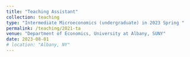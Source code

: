 ```yaml
---
title: "Teaching Assistant"
collection: teaching
type: "Intermediate Microeconomics (undergraduate) in 2023 Spring "
permalink: /teaching/2021-ta
venue: "Department of Economics, University at Albany, SUNY"
date: 2023-08-01
# location: "Albany, NY"
---
```


